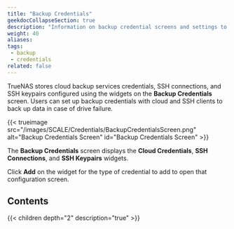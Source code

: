 ```yaml
---
title: "Backup Credentials"
geekdocCollapseSection: true
description: "Information on backup credential screens and settings to integrate TrueNAS SCALE with cloud storage providers by setting up SSH connections and keypairs."
weight: 40
aliases:
tags:
 - backup
 - credentials
related: false
---
```


TrueNAS stores cloud backup services credentials, SSH connections, and SSH keypairs configured using the widgets on the **Backup Credentials** screen.
Users can set up backup credentials with cloud and SSH clients to back up data in case of drive failure.

{{< trueimage src="/images/SCALE/Credentials/BackupCredentialsScreen.png" alt="Backup Credentials Screen" id="Backup Credentials Screen" >}}

The **Backup Credentials** screen displays the **Cloud Credentials**, **SSH Connections**, and **SSH Keypairs** widgets.

Click **Add** on the widget for the type of credential to add to open that configuration screen.

<div class="noprint">

## Contents

{{< children depth="2" description="true" >}}

</div>
